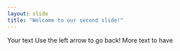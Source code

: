```yaml
---
layout: slide
title: "Welcome to our second slide!"
---
```

Your text
Use the left arrow to go back!
More text to have

